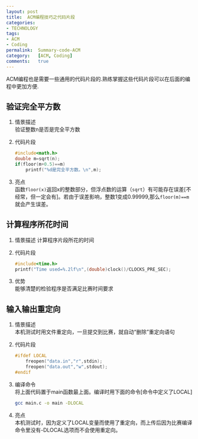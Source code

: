 ```yaml
---
layout:	post
title:	ACM编程技巧之代码片段
categories:
- TECHNOLOGY
tags:
- ACM
- Coding
permalink:  Summary-code-ACM
category:	[ACM, Coding]
comments:	true
---
```

ACM编程也是需要一些通用的代码片段的.熟练掌握这些代码片段可以在后面的编程中更加方便.
<!-- more -->


## 验证完全平方数

1. 情景描述  
	验证整数n是否是完全平方数
2. 代码片段  

	```c
	#include<math.h>
	double m=sqrt(n);
	if(floor(m+0.5)==m)
		printf("%d是完全平方数。\n",m);
	```
3. 亮点  
		函数`floor(x)`返回x的整数部分，但浮点数的运算（`sqrt`）有可能存在误差[不经常，但一定会有]。若由于误差影响，整数1变成0.99999,那么`floor(m)==m`就会产生误差。

## 计算程序所花时间
1. 情景描述
	计算程序片段所花的时间
2. 代码片段

	```c
	#include<time.h>
	printf("Time used=%.2lf\n",(double)clock()/CLOCKS_PRE_SEC);
	```
3. 优势  
	能够清楚的检验程序是否满足比赛时间要求

## 输入输出重定向

1. 情景描述  
	本机测试时用文件重定向，一旦提交到比赛，就自动“删除”重定向语句
2. 代码片段

	```c
	#ifdef LOCAL
		freopen("data.in","r",stdin);
		freopen("data.out","w",stdout);
	#endif
	```
3. 编译命令  
	将上面代码置于main函数最上面。编译时用下面的命令[命令中定义了LOCAL]

	```bash
	gcc main.c -o main -DLOCAL
	```
4. 亮点  
	本机测试时，因为定义了LOCAL变量而使用了重定向，而上传后因为比赛编译命令里没有-DLOCAL选项而不会使用重定向。

